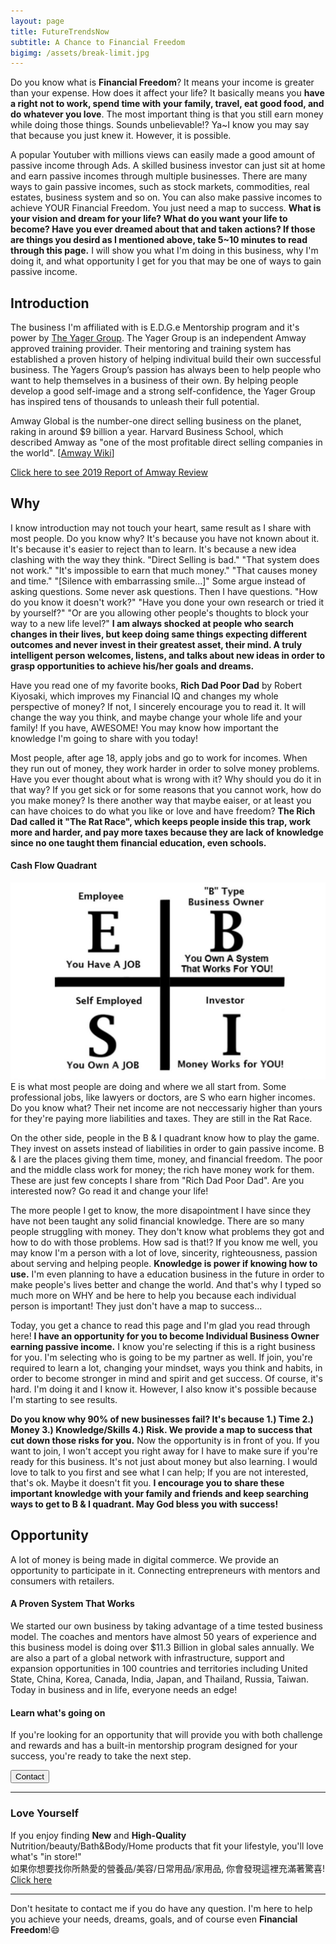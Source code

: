 ```yaml
---
layout: page
title: FutureTrendsNow
subtitle: A Chance to Financial Freedom
bigimg: /assets/break-limit.jpg
---
```


Do you know what is <b>Financial Freedom</b>? It means your income is greater than your expense. How does it affect your life? It basically means you <b>have a right not to work, spend time with your family, travel, eat good food, and do whatever you love</b>. The most important thing is that you still earn money while doing those things. Sounds unbelievable!? Ya~I know you may say that because you just knew it. However, it is possible. 

A popular Youtuber with millions views can easily made a good amount of passive income through Ads. A skilled business investor can just sit at home and earn passive incomes through multiple businesses. There are many ways to gain passive incomes, such as stock markets, commodities, real estates, business system and so on. You can also make passive incomes to achieve YOUR Financial Freedom. You just need a map to success. <b>What is your vision and dream for your life? What do you want your life to become? Have you ever dreamed about that and taken actions? If those are things you desird as I mentioned above, take 5~10 minutes to read through this page.</b> I will show you what I'm doing in this business, why I'm doing it, and what opportunity I get for you that may be one of ways to gain passive income.

## Introduction

The business I'm affiliated with is E.D.G.e Mentorship program and it's power by [The Yager Group]. The Yager Group is an independent Amway approved training provider. Their mentoring and training system has established a proven history of helping indivitual build their own successful business. The Yagers Group’s passion has always been to help people who want to help themselves in a business of their own. By helping people develop a good self-image and a strong self-confidence, the Yager Group has inspired tens of thousands to unleash their full potential.

Amway Global is the number-one direct selling business on the planet, raking in around $9 billion a year. Harvard Business School, which described Amway as "one of the most profitable direct selling companies in the world". [[Amway Wiki]]

[Click here to see 2019 Report of Amway Review]

## Why

I know introduction may not touch your heart, same result as I share with most people. Do you know why? It's because you have not known about it. It's because it's easier to reject than to learn. It's because a new idea clashing with the way they think. "Direct Selling is bad." "That system does not work." "It's impossible to earn that much money." "That causes money and time." "[Silence with embarrassing smile...]" Some argue instead of asking questions. Some never ask questions. Then I have questions. "How do you know it doesn't work?" "Have you done your own research or tried it by yourself?" "Or are you allowing other people's thoughts to block your way to a new life level?" <b>I am always shocked at people who search changes in their lives, but keep doing same things expecting different outcomes and never invest in their greatest asset, their mind. A truly intelligent person welcomes, listens, and talks about new ideas in order to grasp opportunities to achieve his/her goals and dreams.</b>

Have you read one of my favorite books, <b>Rich Dad Poor Dad</b> by Robert Kiyosaki, which improves my Financial IQ and changes my whole perspective of money? If not, I sincerely encourage you to read it. It will change the way you think, and maybe change your whole life and your family! If you have, AWESOME! You may know how important the knowledge I'm going to share with you today!

Most people, after age 18, apply jobs and go to work for incomes. When they run out of money, they work harder in order to solve money problems. Have you ever thought about what is wrong with it? Why should you do it in that way? If you get sick or for some reasons that you cannot work, how do you make money? Is there another way that maybe eaiser, or at least you can have choices to do what you like or love and have freedom? <b>The Rich Dad called it "The Rat Race", which keeps people inside this trap, work more and harder, and pay more taxes because they are lack of knowledge since no one taught them financial education, even schools. </b>

#### Cash Flow Quadrant
![cash-flow-quadrant](/assets/futuretrendsnow/cash-flow-quadrant.jpg)
E is what most people are doing and where we all start from. Some professional jobs, like lawyers or doctors, are S who earn higher incomes. Do you know what? Their net income are not neccessariy higher than yours for they're paying more liabilities and taxes. They are still in the Rat Race. 

On the other side, people in the B & I quadrant know how to play the game. They invest on assets instead of liabilities in order to gain passive income. B & I are the places giving them time, money, and financial freedom. The poor and the middle class work for money; the rich have money work for them. These are just few concepts I share from "Rich Dad Poor Dad". Are you interested now? Go read it and change your life!

The more people I get to know, the more disapointment I have since they have not been taught any solid financial knowledge. There are so many people struggling with money. They don't know what problems they got and how to do with those problems. How sad is that!? If you know me well, you may know I'm a person with a lot of love, sincerity, righteousness, passion about serving and helping people. <b>Knowledge is power if knowing how to use.</b> I'm even planning to have a education business in the future in order to make people's lives better and change the world. And that's why I typed so much more on WHY and be here to help you because each individual person is important! They just don't have a map to success...

Today, you get a chance to read this page and I'm glad you read through here! <b>I have an opportunity for you to become Individual Business Owner earning passive income.</b> I know you're selecting if this is a right business for you. I'm selecting who is going to be my partner as well. If join, you're required to learn a lot, changing your mindset, ways you think and habits, in order to become stronger in mind and spirit and get success. Of course, it's hard. I'm doing it and I know it. However, I also know it's possible because I'm starting to see results. 

<b>Do you know why 90% of new businesses fail? It's because 1.) Time 2.) Money 3.) Knowledge/Skills 4.) Risk. We provide a map to success that cut down those risks for you.</b> Now the opportunity is in front of you. If you want to join, I won't accept you right away for I have to make sure if you're ready for this business. It's not just about money but also learning. I would love to talk to you first and see what I can help; If you are not interested, that's ok. Maybe it doesn't fit you. <b>I encourage you to share these important knowledge with your family and friends and keep searching ways to get to B & I quadrant. May God bless you with success!</b>

## Opportunity

A lot of money is being made in digital commerce. We provide an opportunity to participate in it.
Connecting entrepreneurs with mentors and consumers with retailers.

#### A Proven System That Works

We started our own business by taking advantage of a time tested business model. The coaches and mentors have almost 50 years of experience and this business model is doing over $11.3 Billion in global sales annually.
We are also a part of a global network with infrastructure, support and expansion opportunities in 100 countries and territories including United State, China, Korea, Canada, India, Japan, and Thailand, Russia, Taiwan.
Today in business and in life, everyone needs an edge!

#### Learn what's going on

If you're looking for an opportunity that will provide you with both challenge and rewards and has a built-in mentorship program designed for your success, you're ready to take the next step.

<!--<div class="contact-box" >-->
<button type="submit" id="info-button">Contact</button>
<!--</div>-->

---

### Love Yourself

If you enjoy finding <b>New</b> and <b>High-Quality</b> Nutrition/beauty/Bath&Body/Home products that fit your lifestyle, you'll love what's "in store!"  
如果你想要找你所熱愛的營養品/美容/日常用品/家用品, 你會發現這裡充滿著驚喜!  
[Click here]

---


Don't hesitate to contact me if you do have any question. I'm here to help you achieve your needs,  dreams, goals, and of course even <b>Financial Freedom</b>!:smile: 

<!--![Business Card - 1](/assets/BC-1.png)-->
<!--![Business Card - 2](/assets/BC-2.png)-->


[Click here]: https://www.amway.com/tomyhhc  
[Click here to see 2019 Report of Amway Review]: https://www.ecosecretariat.org/amway-mlm-review/
[The Yager Group]: https://www.amway.com/about-amway/yagergroup
[Amway Wiki]: https://en.wikipedia.org/wiki/Amway
